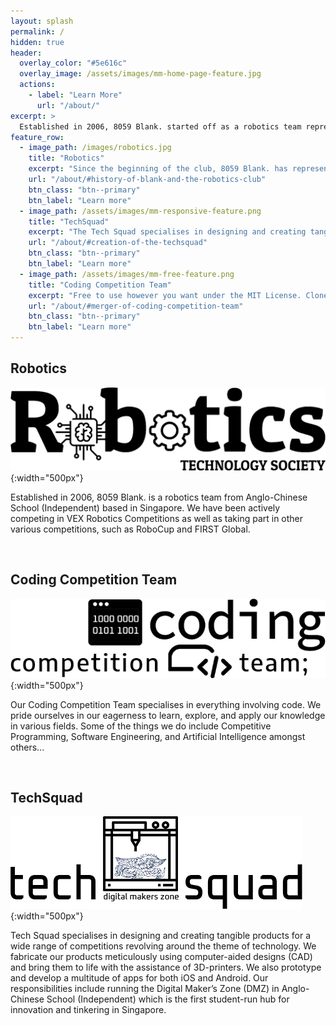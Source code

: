 ```yaml
---
layout: splash
permalink: /
hidden: true
header:
  overlay_color: "#5e616c"
  overlay_image: /assets/images/mm-home-page-feature.jpg
  actions:
    - label: "Learn More"
      url: "/about/"
excerpt: >
  Established in 2006, 8059 Blank. started off as a robotics team representing Anglo-Chinese School (Independent). It now consists of 3 branches - The Robotics Competition Team, Coding Competition Team and TechSquad
feature_row:
  - image_path: /images/robotics.jpg
    title: "Robotics"
    excerpt: "Since the beginning of the club, 8059 Blank. has represented Anglo-Chinese School (Independent) in STEM competitions across Singapore. We have been actively competing in VEX Robotics Competitions locally as well as on the global stage in the VEX Robotics World Championship. We also take part in other various competitions, such as RoboCup, FIRST Global Challenge and Micromouse."
    url: "/about/#history-of-blank-and-the-robotics-club"
    btn_class: "btn--primary"
    btn_label: "Learn more"
  - image_path: /assets/images/mm-responsive-feature.png
    title: "TechSquad"
    excerpt: "The Tech Squad specialises in designing and creating tangible products for a wide range of competitions revolving around the theme of technology. This includes 3D printing and app development. We also run the Digital Maker’s Zone (DMZ) in Anglo-Chinese School (Independent) which is the first student-run hub for innovation and tinkering in Singapore."
    url: "/about/#creation-of-the-techsquad"
    btn_class: "btn--primary"
    btn_label: "Learn more"
  - image_path: /assets/images/mm-free-feature.png
    title: "Coding Competition Team"
    excerpt: "Free to use however you want under the MIT License. Clone it, fork it, customize it... whatever!"
    url: "/about/#merger-of-coding-competition-team"
    btn_class: "btn--primary"
    btn_label: "Learn more"      
---
```


## Robotics

![Robotics](images/rts.png){:width="500px"}

Established in 2006, 8059 Blank. is a robotics team from Anglo-Chinese School (Independent) based in Singapore. We have been actively competing in VEX Robotics Competitions as well as taking part in other various competitions, such as RoboCup and FIRST Global. 

<br/>

## Coding Competition Team

![Coding Competition Team](images/CCT.png){:width="500px"}

Our Coding Competition Team specialises in everything involving code. We pride ourselves in our eagerness to learn, explore, and apply our knowledge in various fields. Some of the things we do include Competitive Programming, Software Engineering, and Artificial Intelligence amongst others...

<br/>

## TechSquad

![TechSquad](images/TechSquad.png){:width="500px"}

Tech Squad specialises in designing and creating tangible products for a wide range of competitions revolving around the theme of technology. We fabricate our products meticulously using computer-aided designs (CAD) and bring them to life with the assistance of 3D-printers. We also prototype and develop a multitude of apps for both iOS and Android. Our responsibilities include running the Digital Maker’s Zone (DMZ) in Anglo-Chinese School (Independent) which is the first student-run hub for innovation and tinkering in Singapore.

